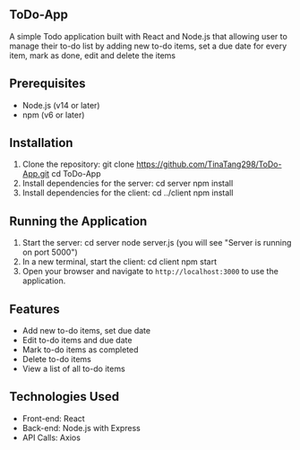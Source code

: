 ## ToDo-App

A simple Todo application built with React and Node.js that 
allowing user to manage their to-do list by adding new to-do items, 
set a due date for every item, mark as done, edit and delete the items


## Prerequisites

- Node.js (v14 or later)
- npm (v6 or later)

## Installation

1. Clone the repository:
   git clone https://github.com/TinaTang298/ToDo-App.git
   cd ToDo-App
2. Install dependencies for the server:
   cd server
   npm install
3. Install dependencies for the client:
   cd ../client
   npm install

## Running the Application

1. Start the server:
   cd server
   node server.js
   (you will see "Server is running on port 5000") 
2. In a new terminal, start the client:
   cd client
   npm start
3. Open your browser and navigate to `http://localhost:3000` to use the application.

## Features

- Add new to-do items, set due date
- Edit to-do items and due date
- Mark to-do items as completed
- Delete to-do items
- View a list of all to-do items

## Technologies Used

- Front-end: React
- Back-end: Node.js with Express
- API Calls: Axios